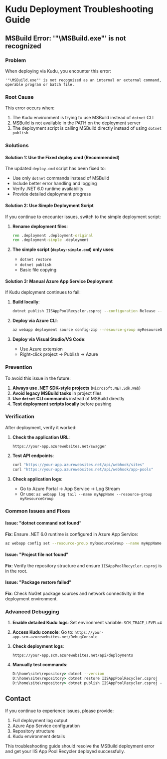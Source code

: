 # Kudu Deployment Troubleshooting Guide

## MSBuild Error: '"\MSBuild.exe"' is not recognized

### Problem
When deploying via Kudu, you encounter this error:
```
'"\MSBuild.exe"' is not recognized as an internal or external command,
operable program or batch file.
```

### Root Cause
This error occurs when:
1. The Kudu environment is trying to use MSBuild instead of `dotnet` CLI
2. MSBuild is not available in the PATH on the deployment server
3. The deployment script is calling MSBuild directly instead of using `dotnet publish`

### Solutions

#### Solution 1: Use the Fixed deploy.cmd (Recommended)
The updated `deploy.cmd` script has been fixed to:
- Use only `dotnet` commands instead of MSBuild
- Include better error handling and logging
- Verify .NET 6.0 runtime availability
- Provide detailed deployment progress

#### Solution 2: Use Simple Deployment Script
If you continue to encounter issues, switch to the simple deployment script:

1. **Rename deployment files**:
   ```cmd
   ren .deployment .deployment-original
   ren .deployment-simple .deployment
   ```

2. **The simple script (`deploy-simple.cmd`) only uses**:
   - `dotnet restore`
   - `dotnet publish` 
   - Basic file copying

#### Solution 3: Manual Azure App Service Deployment
If Kudu deployment continues to fail:

1. **Build locally**:
   ```cmd
   dotnet publish IISAppPoolRecycler.csproj --configuration Release --output ./publish
   ```

2. **Deploy via Azure CLI**:
   ```bash
   az webapp deployment source config-zip --resource-group myResourceGroup --name myAppName --src ./publish.zip
   ```

3. **Deploy via Visual Studio/VS Code**:
   - Use Azure extension
   - Right-click project → Publish → Azure

### Prevention
To avoid this issue in the future:

1. **Always use .NET SDK-style projects** (`Microsoft.NET.Sdk.Web`)
2. **Avoid legacy MSBuild tasks** in project files
3. **Use `dotnet` CLI commands** instead of MSBuild directly
4. **Test deployment scripts locally** before pushing

### Verification
After deployment, verify it worked:

1. **Check the application URL**:
   ```
   https://your-app.azurewebsites.net/swagger
   ```

2. **Test API endpoints**:
   ```bash
   curl "https://your-app.azurewebsites.net/api/webhook/sites"
   curl "https://your-app.azurewebsites.net/api/webhook/app-pools"
   ```

3. **Check application logs**:
   - Go to Azure Portal → App Service → Log Stream
   - Or use: `az webapp log tail --name myAppName --resource-group myResourceGroup`

### Common Issues and Fixes

#### Issue: "dotnet command not found"
**Fix**: Ensure .NET 6.0 runtime is configured in Azure App Service:
```bash
az webapp config set --resource-group myResourceGroup --name myAppName --net-framework-version "v6.0"
```

#### Issue: "Project file not found"
**Fix**: Verify the repository structure and ensure `IISAppPoolRecycler.csproj` is in the root.

#### Issue: "Package restore failed"
**Fix**: Check NuGet package sources and network connectivity in the deployment environment.

### Advanced Debugging

1. **Enable detailed Kudu logs**:
   Set environment variable: `SCM_TRACE_LEVEL=4`

2. **Access Kudu console**:
   Go to: `https://your-app.scm.azurewebsites.net/DebugConsole`

3. **Check deployment logs**:
   ```
   https://your-app.scm.azurewebsites.net/api/deployments
   ```

4. **Manually test commands**:
   ```cmd
   D:\home\site\repository> dotnet --version
   D:\home\site\repository> dotnet restore IISAppPoolRecycler.csproj
   D:\home\site\repository> dotnet publish IISAppPoolRecycler.csproj --output D:\home\site\wwwroot --configuration Release
   ```

## Contact
If you continue to experience issues, please provide:
1. Full deployment log output
2. Azure App Service configuration
3. Repository structure
4. Kudu environment details

This troubleshooting guide should resolve the MSBuild deployment error and get your IIS App Pool Recycler deployed successfully.
